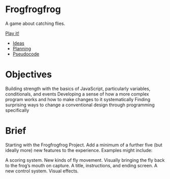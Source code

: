 # Frogfrogfrog

A game about catching flies.

[Play it!](https://naw-r.github.io/CART-253/Projects/2-Mod-Jam/frogfrogfrog/)

- [Ideas](./ideas.md)
- [Planning](./planning.md)
- [Pseudocode](./pseudocode.md)

# Objectives

Building strength with the basics of JavaScript, particularly variables, conditionals, and events
Developing a sense of how a more complex program works and how to make changes to it systematically
Finding surprising ways to change a conventional design through programming specifically

# Brief

Starting with the Frogfrogfrog Project. Add a minimum of a further five (but ideally more) new features to the experience. Examples might include:

A scoring system.
New kinds of fly movement.
Visually bringing the fly back to the frog’s mouth on capture.
A title, instructions, and ending screen.
A new control system.
Visual effects.
